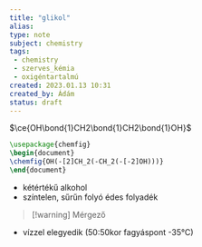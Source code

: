 ```yaml
---
title: "glikol"
alias: 
type: note
subject: chemistry
tags:
 - chemistry
 - szerves_kémia
 - oxigéntartalmú
created: 2023.01.13 10:31
created_by: Ádám
status: draft
---
```

$\ce{OH\bond{1}CH2\bond{1}CH2\bond{1}OH}$
```tikz
\usepackage{chemfig}
\begin{document}
\chemfig{OH(-[2]CH_2(-CH_2(-[-2]OH)))}
\end{document}
```
- kétértékű alkohol
- színtelen, sűrűn folyó édes folyadék
>[!warning] Mérgező 
- vízzel elegyedik (50:50kor fagyáspont -35°C)